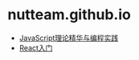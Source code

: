 # nutteam.github.io

- [JavaScript理论精华与编程实践](http://nutteam.github.io/share/JavaScript%E7%90%86%E8%AE%BA%E7%B2%BE%E5%8D%8E%E4%B8%8E%E7%BC%96%E7%A8%8B%E5%AE%9E%E8%B7%B5.pdf)
- [React入门](http://nutteam.github.io/share/React%E5%85%A5%E9%97%A8.html)
